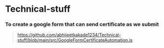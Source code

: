 # Technical-stuff

### To create a google form that can send certificate as we submit 
> https://github.com/abhijeetkakade1234/Technical-stuff/blob/main/src/GoogleFormCertificateAutomation.js
